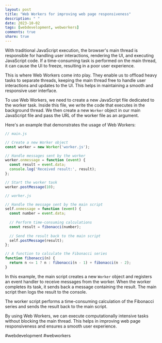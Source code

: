 ```yaml
---
layout: post
title: "Web Workers for improving web page responsiveness"
description: " "
date: 2023-10-02
tags: [webdevelopment, webworkers]
comments: true
share: true
---
```


With traditional JavaScript execution, the browser's main thread is responsible for handling user interactions, rendering the UI, and executing JavaScript code. If a time-consuming task is performed on the main thread, it can cause the UI to freeze, resulting in a poor user experience.

This is where Web Workers come into play. They enable us to offload heavy tasks to separate threads, keeping the main thread free to handle user interactions and updates to the UI. This helps in maintaining a smooth and responsive user interface.

To use Web Workers, we need to create a new JavaScript file dedicated to the worker task. Inside this file, we write the code that executes in the background thread. We then create a new `Worker` object in our main JavaScript file and pass the URL of the worker file as an argument.

Here's an example that demonstrates the usage of Web Workers:

```javascript
// main.js

// Create a new Worker object
const worker = new Worker('worker.js');

// Handle messages sent by the worker
worker.onmessage = function (event) {
  const result = event.data;
  console.log('Received result:', result);
};

// Start the worker task
worker.postMessage(10);
```

```javascript
// worker.js

// Handle the message sent by the main script
self.onmessage = function (event) {
  const number = event.data;
  
  // Perform time-consuming calculations
  const result = fibonacci(number);
  
  // Send the result back to the main script
  self.postMessage(result);
};

// A function to calculate the Fibonacci series
function fibonacci(n) {
  return n <= 1 ? n : fibonacci(n - 1) + fibonacci(n - 2);
}
```

In this example, the main script creates a new `Worker` object and registers an event handler to receive messages from the worker. When the worker completes its task, it sends back a message containing the result. The main script then logs the result to the console.

The worker script performs a time-consuming calculation of the Fibonacci series and sends the result back to the main script.

By using Web Workers, we can execute computationally intensive tasks without blocking the main thread. This helps in improving web page responsiveness and ensures a smooth user experience.

#webdevelopment #webworkers
